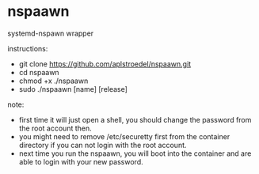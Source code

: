 # nspaawn
systemd-nspawn wrapper

instructions:
- git clone https://github.com/aplstroedel/nspaawn.git
- cd nspaawn
- chmod +x ./nspaawn
- sudo ./nspaawn [name] [release]

note:
- first time it will just open a shell, you should change the password from the root account then.
- you might need to remove /etc/securetty first from the container directory if you can not login with the root account.
- next time you run the nspaawn, you will boot into the container and are able to login with your new password.
